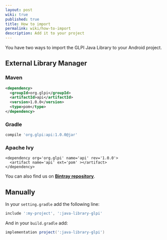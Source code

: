 ```yaml
---
layout: post
wiki: true
published: true
title: How to import
permalink: wiki/how-to-import
description: Add it to your project
---
```


You have two ways to import the GLPI Java Library to your Android project.

## External Library Manager

### Maven

```xml
<dependency>
  <groupId>org.glpi</groupId>
  <artifactId>api</artifactId>
  <version>1.0.0</version>
  <type>pom</type>
</dependency>
```

### Gradle

```groovy
compile 'org.glpi:api:1.0.0@jar'
```

### Apache Ivy

```
<dependency org='org.glpi' name='api' rev='1.0.0'>
  <artifact name='api' ext='pom' ></artifact>
</dependency>
```

You can also find us on [**Bintray repository**](https://bintray.com/glpi-project/teclib-repository/java-library-glpi).

## Manually

In your ```setting.gradle``` add the following line:

```groovy
include ':my-project', ':java-library-glpi'
```

And in your ```build.gradle``` add:

```groovy
implementation project(':java-library-glpi')
```